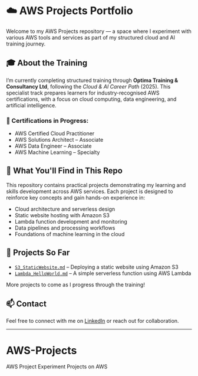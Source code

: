 # ☁️ AWS Projects Portfolio

Welcome to my AWS Projects repository — a space where I experiment with various AWS tools and services as part of my structured cloud and AI training journey.

## 🎓 About the Training

I’m currently completing structured training through **Optima Training & Consultancy Ltd**, following the *Cloud & AI Career Path* (2025). This specialist track prepares learners for industry-recognised AWS certifications, with a focus on cloud computing, data engineering, and artificial intelligence.

### 📜 Certifications in Progress:
- AWS Certified Cloud Practitioner
- AWS Solutions Architect – Associate
- AWS Data Engineer – Associate
- AWS Machine Learning – Specialty

## 🔧 What You'll Find in This Repo

This repository contains practical projects demonstrating my learning and skills development across AWS services. Each project is designed to reinforce key concepts and gain hands-on experience in:

- Cloud architecture and serverless design
- Static website hosting with Amazon S3
- Lambda function development and monitoring
- Data pipelines and processing workflows
- Foundations of machine learning in the cloud

## 🚀 Projects So Far

- [`S3_StaticWebsite.md`](./S3_StaticWebsite.md) – Deploying a static website using Amazon S3  
- [`Lambda_HelloWorld.md`](./Lambda_HelloWorld.md) – A simple serverless function using AWS Lambda

More projects to come as I progress through the training!

## 📫 Contact

Feel free to connect with me on [LinkedIn](https://www.linkedin.com/in/ruhailrana/) or reach out for collaboration.

---
# AWS-Projects
AWS Project Experiment 
Projects on AWS
